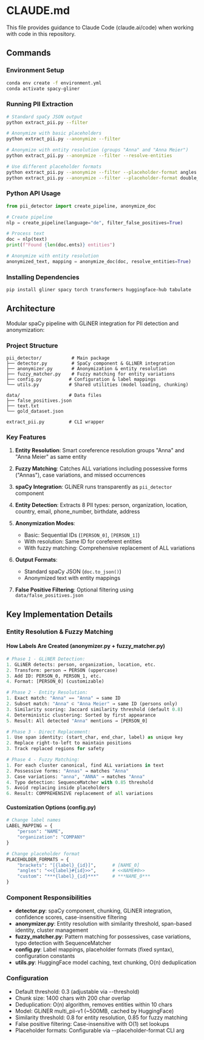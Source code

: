# CLAUDE.md

This file provides guidance to Claude Code (claude.ai/code) when working with code in this repository.

## Commands

### Environment Setup
```bash
conda env create -f environment.yml
conda activate spacy-gliner
```

### Running PII Extraction
```bash
# Standard spaCy JSON output
python extract_pii.py --filter

# Anonymize with basic placeholders
python extract_pii.py --anonymize --filter

# Anonymize with entity resolution (groups "Anna" and "Anna Meier")
python extract_pii.py --anonymize --filter --resolve-entities

# Use different placeholder formats
python extract_pii.py --anonymize --filter --placeholder-format angles  # <PERSON_0>
python extract_pii.py --anonymize --filter --placeholder-format double_angles  # <<PERSON#0>>
```

### Python API Usage
```python
from pii_detector import create_pipeline, anonymize_doc

# Create pipeline
nlp = create_pipeline(language="de", filter_false_positives=True)

# Process text
doc = nlp(text)
print(f"Found {len(doc.ents)} entities")

# Anonymize with entity resolution
anonymized_text, mapping = anonymize_doc(doc, resolve_entities=True)
```

### Installing Dependencies
```bash
pip install gliner spacy torch transformers huggingface-hub tabulate
```

## Architecture

Modular spaCy pipeline with GLiNER integration for PII detection and anonymization:

### Project Structure
```
pii_detector/           # Main package
├── detector.py         # SpaCy component & GLiNER integration  
├── anonymizer.py       # Anonymization & entity resolution
├── fuzzy_matcher.py    # Fuzzy matching for entity variations
├── config.py          # Configuration & label mappings
└── utils.py           # Shared utilities (model loading, chunking)

data/                  # Data files
├── false_positives.json
├── text.txt
└── gold_dataset.json

extract_pii.py         # CLI wrapper
```

### Key Features

1. **Entity Resolution**: Smart coreference resolution groups "Anna" and "Anna Meier" as same entity

2. **Fuzzy Matching**: Catches ALL variations including possessive forms ("Annas"), case variations, and missed occurrences

3. **spaCy Integration**: GLiNER runs transparently as `pii_detector` component

4. **Entity Detection**: Extracts 8 PII types: person, organization, location, country, email, phone_number, birthdate, address

5. **Anonymization Modes**:
   - Basic: Sequential IDs (`[PERSON_0]`, `[PERSON_1]`)
   - With resolution: Same ID for coreferent entities
   - With fuzzy matching: Comprehensive replacement of ALL variations

6. **Output Formats**:
   - Standard spaCy JSON (`doc.to_json()`)
   - Anonymized text with entity mappings

7. **False Positive Filtering**: Optional filtering using `data/false_positives.json`

## Key Implementation Details

### Entity Resolution & Fuzzy Matching

#### How Labels Are Created (anonymizer.py + fuzzy_matcher.py)
```python
# Phase 1 - GLiNER Detection:
1. GLiNER detects: person, organization, location, etc.
2. Transform: person → PERSON (uppercase)
3. Add ID: PERSON_0, PERSON_1, etc.
4. Format: [PERSON_0] (customizable)

# Phase 2 - Entity Resolution:
1. Exact match: "Anna" == "Anna" → same ID
2. Subset match: "Anna" ⊂ "Anna Meier" → same ID (persons only)
3. Similarity scoring: Jaccard similarity threshold (default 0.8)
4. Deterministic clustering: Sorted by first appearance
5. Result: All detected "Anna" mentions → [PERSON_0]

# Phase 3 - Direct Replacement:
1. Use span identity: (start_char, end_char, label) as unique key
2. Replace right-to-left to maintain positions
3. Track replaced regions for safety

# Phase 4 - Fuzzy Matching:
1. For each cluster canonical, find ALL variations in text
2. Possessive forms: "Annas" → matches "Anna" 
3. Case variations: "anna", "ANNA" → matches "Anna"
4. Typo detection: SequenceMatcher with 0.85 threshold
5. Avoid replacing inside placeholders
6. Result: COMPREHENSIVE replacement of all variations
```

#### Customization Options (config.py)
```python
# Change label names
LABEL_MAPPING = {
    "person": "NAME",
    "organization": "COMPANY"
}

# Change placeholder format
PLACEHOLDER_FORMATS = {
    "brackets": "[{label}_{id}]",      # [NAME_0]
    "angles": "<<{label}#{id}>>",      # <<NAME#0>>
    "custom": "***{label}_{id}***"     # ***NAME_0***
}
```

### Component Responsibilities
- **detector.py**: spaCy component, chunking, GLiNER integration, confidence scores, case-insensitive filtering
- **anonymizer.py**: Entity resolution with similarity threshold, span-based identity, cluster management
- **fuzzy_matcher.py**: Pattern matching for possessives, case variations, typo detection with SequenceMatcher
- **config.py**: Label mappings, placeholder formats (fixed syntax), configuration constants
- **utils.py**: HuggingFace model caching, text chunking, O(n) deduplication

### Configuration
- Default threshold: 0.3 (adjustable via --threshold)
- Chunk size: 1400 chars with 200 char overlap
- Deduplication: O(n) algorithm, removes entities within 10 chars
- Model: GLiNER multi_pii-v1 (~500MB, cached by HuggingFace)
- Similarity threshold: 0.8 for entity resolution, 0.85 for fuzzy matching
- False positive filtering: Case-insensitive with O(1) set lookups
- Placeholder formats: Configurable via --placeholder-format CLI arg